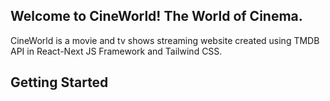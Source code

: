 ## Welcome to CineWorld! The World of Cinema.
CineWorld is a movie and tv shows streaming website created using TMDB API in React-Next JS Framework and Tailwind CSS.

## Getting Started

